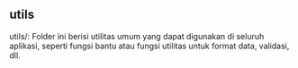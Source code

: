 ## utils

utils/: Folder ini berisi utilitas umum yang dapat digunakan di seluruh aplikasi, seperti fungsi bantu atau fungsi utilitas untuk format data, validasi, dll.
